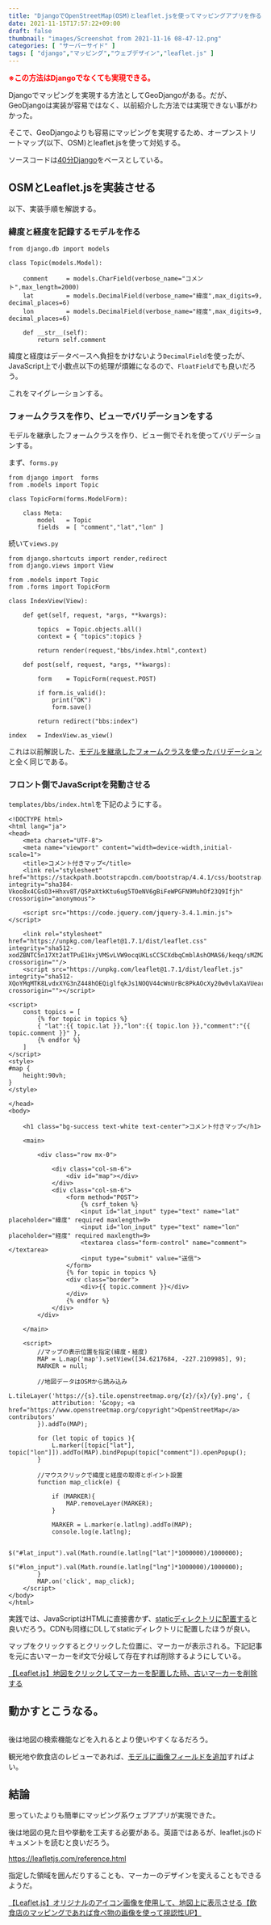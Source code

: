 ```yaml
---
title: "DjangoでOpenStreetMap(OSM)とleaflet.jsを使ってマッピングアプリを作る"
date: 2021-11-15T17:57:22+09:00
draft: false
thumbnail: "images/Screenshot from 2021-11-16 08-47-12.png"
categories: [ "サーバーサイド" ]
tags: [ "django","マッピング","ウェブデザイン","leaflet.js" ]
---
```


<span style="color:red;font-size:0.9rem;font-weight:bold;">※この方法はDjangoでなくても実現できる。</span>

Djangoでマッピングを実現する方法としてGeoDjangoがある。だが、GeoDjangoは実装が容易ではなく、以前紹介した方法では実現できない事がわかった。

そこで、GeoDjangoよりも容易にマッピングを実現するため、オープンストリートマップ(以下、OSM)とleaflet.jsを使って対処する。

ソースコードは[40分Django](/post/startup-django/)をベースとしている。

## OSMとLeaflet.jsを実装させる

以下、実装手順を解説する。

### 緯度と経度を記録するモデルを作る

    from django.db import models
    
    class Topic(models.Model):
    
        comment     = models.CharField(verbose_name="コメント",max_length=2000)
        lat         = models.DecimalField(verbose_name="緯度",max_digits=9, decimal_places=6)
        lon         = models.DecimalField(verbose_name="経度",max_digits=9, decimal_places=6)
   
        def __str__(self):
            return self.comment

緯度と経度はデータベースへ負担をかけないよう`DecimalField`を使ったが、JavaScript上で小数点以下の処理が煩雑になるので、`FloatField`でも良いだろう。

これをマイグレーションする。

### フォームクラスを作り、ビューでバリデーションをする

モデルを継承したフォームクラスを作り、ビュー側でそれを使ってバリデーションする。

まず、`forms.py`

    from django import  forms
    from .models import Topic
    
    class TopicForm(forms.ModelForm):
    
        class Meta:
            model   = Topic
            fields  = [ "comment","lat","lon" ]
    
続いて`views.py`

    from django.shortcuts import render,redirect
    from django.views import View
    
    from .models import Topic
    from .forms import TopicForm
    
    class IndexView(View):
    
        def get(self, request, *args, **kwargs):
    
            topics  = Topic.objects.all()
            context = { "topics":topics }
    
            return render(request,"bbs/index.html",context)
    
        def post(self, request, *args, **kwargs):
    
            form    = TopicForm(request.POST)
    
            if form.is_valid():
                print("OK")
                form.save()
    
            return redirect("bbs:index")
    
    index   = IndexView.as_view()

これは以前解説した、[モデルを継承したフォームクラスを使ったバリデーション](/post/django-forms-validate/)と全く同じである。

### フロント側でJavaScriptを発動させる

`templates/bbs/index.html`を下記のようにする。

    <!DOCTYPE html>
    <html lang="ja">
    <head>
    	<meta charset="UTF-8">
        <meta name="viewport" content="width=device-width,initial-scale=1">
    	<title>コメント付きマップ</title>
        <link rel="stylesheet" href="https://stackpath.bootstrapcdn.com/bootstrap/4.4.1/css/bootstrap.min.css" integrity="sha384-Vkoo8x4CGsO3+Hhxv8T/Q5PaXtkKtu6ug5TOeNV6gBiFeWPGFN9MuhOf23Q9Ifjh" crossorigin="anonymous">
    
        <script src="https://code.jquery.com/jquery-3.4.1.min.js"></script>
    
        <link rel="stylesheet" href="https://unpkg.com/leaflet@1.7.1/dist/leaflet.css" integrity="sha512-xodZBNTC5n17Xt2atTPuE1HxjVMSvLVW9ocqUKLsCC5CXdbqCmblAshOMAS6/keqq/sMZMZ19scR4PsZChSR7A==" crossorigin=""/>
        <script src="https://unpkg.com/leaflet@1.7.1/dist/leaflet.js" integrity="sha512-XQoYMqMTK8LvdxXYG3nZ448hOEQiglfqkJs1NOQV44cWnUrBc8PkAOcXy20w0vlaXaVUearIOBhiXZ5V3ynxwA==" crossorigin=""></script>
    
    <script>
        const topics = [
            {% for topic in topics %}
            { "lat":{{ topic.lat }},"lon":{{ topic.lon }},"comment":"{{ topic.comment }}" },
            {% endfor %}
        ]
    </script>
    <style>
    #map {
        height:90vh;
    }
    </style>
    
    </head>
    <body>
    
        <h1 class="bg-success text-white text-center">コメント付きマップ</h1>
    
        <main>
            
            <div class="row mx-0">
            
                <div class="col-sm-6">
                    <div id="map"></div>
                </div>
                <div class="col-sm-6">
                    <form method="POST">
                        {% csrf_token %}
                        <input id="lat_input" type="text" name="lat" placeholder="緯度" required maxlength=9>
                        <input id="lon_input" type="text" name="lon" placeholder="経度" required maxlength=9>
                        <textarea class="form-control" name="comment"></textarea>
                        <input type="submit" value="送信">
                    </form>
                    {% for topic in topics %}
                    <div class="border">
                        <div>{{ topic.comment }}</div>
                    </div>
                    {% endfor %}
                </div>
            </div>
    
        </main>

        <script>
            //マップの表示位置を指定(緯度・経度)
            MAP = L.map('map').setView([34.6217684, -227.2109985], 9);
            MARKER = null;
    
            //地図データはOSMから読み込み
            L.tileLayer('https://{s}.tile.openstreetmap.org/{z}/{x}/{y}.png', {
                attribution: '&copy; <a href="https://www.openstreetmap.org/copyright">OpenStreetMap</a> contributors'
            }).addTo(MAP);
    
            for (let topic of topics ){
                L.marker([topic["lat"], topic["lon"]]).addTo(MAP).bindPopup(topic["comment"]).openPopup();
            }
    
            //マウスクリックで緯度と経度の取得とポイント設置
            function map_click(e) {

                if (MARKER){
                    MAP.removeLayer(MARKER);
                }

                MARKER = L.marker(e.latlng).addTo(MAP);
                console.log(e.latlng);

                $("#lat_input").val(Math.round(e.latlng["lat"]*1000000)/1000000);
                $("#lon_input").val(Math.round(e.latlng["lng"]*1000000)/1000000);
            }
            MAP.on('click', map_click);
        </script>
    </body>
    </html>
    
実践では、JavaScriptはHTMLに直接書かず、[staticディレクトリに配置する](/post/django-static-file-settings/)と良いだろう。CDNも同様にDLしてstaticディレクトリに配置したほうが良い。

マップをクリックするとクリックした位置に、マーカーが表示される。下記記事を元に古いマーカーをif文で分岐して存在すれば削除するようにしている。

[【Leaflet.js】地図をクリックしてマーカーを配置した時、古いマーカーを削除する](/post/leaflet-marker-delete/)

## 動かすとこうなる。

<div class="img-center"><img src="/images/Screenshot from 2021-11-16 08-47-12.png" alt=""></div>

後は地図の検索機能などを入れるとより使いやすくなるだろう。

観光地や飲食店のレビューであれば、[モデルに画像フィールドを追加](/post/django-fileupload/)すればよい。

## 結論

思っていたよりも簡単にマッピング系ウェブアプリが実現できた。

後は地図の見た目や挙動を工夫する必要がある。英語ではあるが、leaflet.jsのドキュメントを読むと良いだろう。

https://leafletjs.com/reference.html

指定した領域を囲んだりすることも、マーカーのデザインを変えることもできるようだ。

[【Leaflet.js】オリジナルのアイコン画像を使用して、地図上に表示させる【飲食店のマッピングであれば食べ物の画像を使って視認性UP】](/post/leaflet-marker-original-icon/)


<!--

## ソースコード

https://github.com/seiya0723/map_bbs
-->

